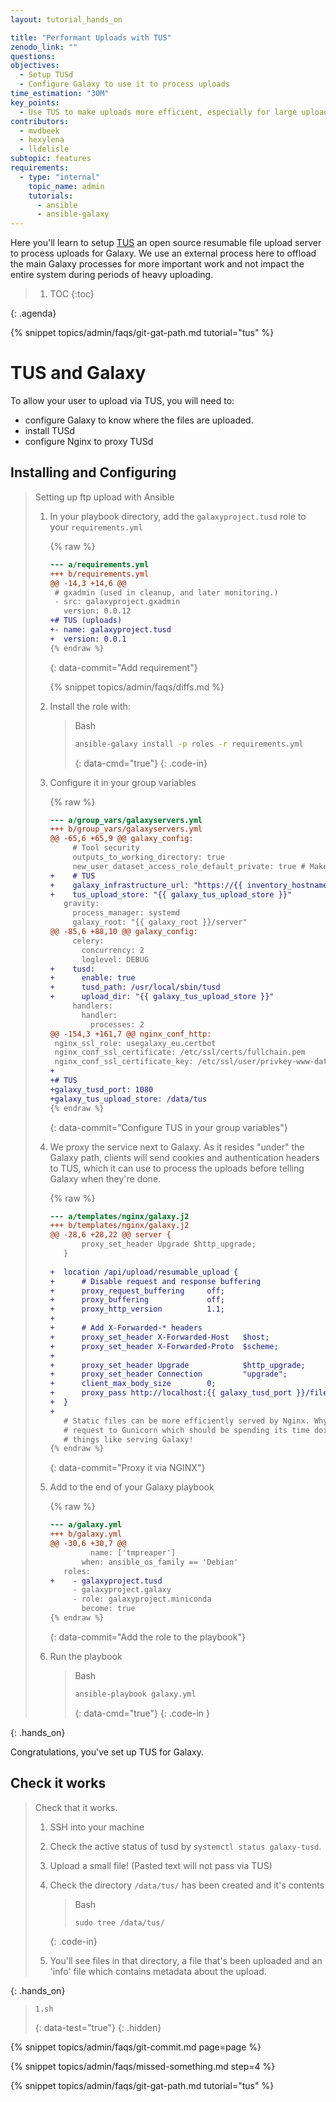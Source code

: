 ```yaml
---
layout: tutorial_hands_on

title: "Performant Uploads with TUS"
zenodo_link: ""
questions:
objectives:
  - Setup TUSd
  - Configure Galaxy to use it to process uploads
time_estimation: "30M"
key_points:
  - Use TUS to make uploads more efficient, especially for large uploads over unstable connections.
contributors:
  - mvdbeek
  - hexylena
  - lldelisle
subtopic: features
requirements:
  - type: "internal"
    topic_name: admin
    tutorials:
      - ansible
      - ansible-galaxy
---
```


Here you'll learn to setup [TUS](https://tus.io/) an open source resumable file upload server to process uploads for Galaxy. We use an external process here to offload the main Galaxy processes for more important work and not impact the entire system during periods of heavy uploading.

> <agenda-title></agenda-title>
>
> 1. TOC
> {:toc}
>
{: .agenda}

{% snippet topics/admin/faqs/git-gat-path.md tutorial="tus" %}

# TUS and Galaxy

To allow your user to upload via TUS, you will need to:

- configure Galaxy to know where the files are uploaded.
- install TUSd
- configure Nginx to proxy TUSd

## Installing and Configuring

> <hands-on-title>Setting up ftp upload with Ansible</hands-on-title>
>
> 1. In your playbook directory, add the `galaxyproject.tusd` role to your `requirements.yml`
>
>    {% raw %}
>    ```diff
>    --- a/requirements.yml
>    +++ b/requirements.yml
>    @@ -14,3 +14,6 @@
>     # gxadmin (used in cleanup, and later monitoring.)
>     - src: galaxyproject.gxadmin
>       version: 0.0.12
>    +# TUS (uploads)
>    +- name: galaxyproject.tusd
>    +  version: 0.0.1
>    {% endraw %}
>    ```
>    {: data-commit="Add requirement"}
>
>    {% snippet topics/admin/faqs/diffs.md %}
>
> 2. Install the role with:
>
>    > <code-in-title>Bash</code-in-title>
>    > ```bash
>    > ansible-galaxy install -p roles -r requirements.yml
>    > ```
>    > {: data-cmd="true"}
>    {: .code-in}
>
> 3. Configure it in your group variables
>
>    {% raw %}
>    ```diff
>    --- a/group_vars/galaxyservers.yml
>    +++ b/group_vars/galaxyservers.yml
>    @@ -65,6 +65,9 @@ galaxy_config:
>         # Tool security
>         outputs_to_working_directory: true
>         new_user_dataset_access_role_default_private: true # Make datasets private by default
>    +    # TUS
>    +    galaxy_infrastructure_url: "https://{{ inventory_hostname }}"
>    +    tus_upload_store: "{{ galaxy_tus_upload_store }}"
>       gravity:
>         process_manager: systemd
>         galaxy_root: "{{ galaxy_root }}/server"
>    @@ -85,6 +88,10 @@ galaxy_config:
>         celery:
>           concurrency: 2
>           loglevel: DEBUG
>    +    tusd:
>    +      enable: true
>    +      tusd_path: /usr/local/sbin/tusd
>    +      upload_dir: "{{ galaxy_tus_upload_store }}"
>         handlers:
>           handler:
>             processes: 2
>    @@ -154,3 +161,7 @@ nginx_conf_http:
>     nginx_ssl_role: usegalaxy_eu.certbot
>     nginx_conf_ssl_certificate: /etc/ssl/certs/fullchain.pem
>     nginx_conf_ssl_certificate_key: /etc/ssl/user/privkey-www-data.pem
>    +
>    +# TUS
>    +galaxy_tusd_port: 1080
>    +galaxy_tus_upload_store: /data/tus
>    {% endraw %}
>    ```
>    {: data-commit="Configure TUS in your group variables"}
>
> 4. We proxy the service next to Galaxy. As it resides "under" the Galaxy path, clients will send cookies and authentication headers to TUS, which it can use to process the uploads before telling Galaxy when they're done.
>
>    {% raw %}
>    ```diff
>    --- a/templates/nginx/galaxy.j2
>    +++ b/templates/nginx/galaxy.j2
>    @@ -28,6 +28,22 @@ server {
>     		proxy_set_header Upgrade $http_upgrade;
>     	}
>     
>    +	location /api/upload/resumable_upload {
>    +		# Disable request and response buffering
>    +		proxy_request_buffering     off;
>    +		proxy_buffering             off;
>    +		proxy_http_version          1.1;
>    +
>    +		# Add X-Forwarded-* headers
>    +		proxy_set_header X-Forwarded-Host   $host;
>    +		proxy_set_header X-Forwarded-Proto  $scheme;
>    +
>    +		proxy_set_header Upgrade            $http_upgrade;
>    +		proxy_set_header Connection         "upgrade";
>    +		client_max_body_size        0;
>    +		proxy_pass http://localhost:{{ galaxy_tusd_port }}/files;
>    +	}
>    +
>     	# Static files can be more efficiently served by Nginx. Why send the
>     	# request to Gunicorn which should be spending its time doing more useful
>     	# things like serving Galaxy!
>    {% endraw %}
>    ```
>    {: data-commit="Proxy it via NGINX"}
>
> 5. Add to the end of your Galaxy playbook
>
>    {% raw %}
>    ```diff
>    --- a/galaxy.yml
>    +++ b/galaxy.yml
>    @@ -30,6 +30,7 @@
>             name: ['tmpreaper']
>           when: ansible_os_family == 'Debian'
>       roles:
>    +    - galaxyproject.tusd
>         - galaxyproject.galaxy
>         - role: galaxyproject.miniconda
>           become: true
>    {% endraw %}
>    ```
>    {: data-commit="Add the role to the playbook"}
>
> 6. Run the playbook
>
>    > <code-in-title>Bash</code-in-title>
>    > ```bash
>    > ansible-playbook galaxy.yml
>    > ```
>    > {: data-cmd="true"}
>    {: .code-in }
>
{: .hands_on}

Congratulations, you've set up TUS for Galaxy.

## Check it works

> <hands-on-title>Check that it works.</hands-on-title>
>
> 1. SSH into your machine
>
> 2. Check the active status of tusd by `systemctl status galaxy-tusd`.
>
> 3. Upload a small file! (Pasted text will not pass via TUS)
>
> 4. Check the directory `/data/tus/` has been created and it's contents
>
>    > <code-in-title>Bash</code-in-title>
>    > ```
>    > sudo tree /data/tus/
>    > ```
>    {: .code-in}
>
> 5. You'll see files in that directory, a file that's been uploaded and an 'info' file which contains metadata about the upload.
>
{: .hands_on}

> ```bash
> 1.sh
> ```
> {: data-test="true"}
{: .hidden}

{% snippet topics/admin/faqs/git-commit.md page=page %}

{% snippet topics/admin/faqs/missed-something.md step=4 %}

{% snippet topics/admin/faqs/git-gat-path.md tutorial="tus" %}
